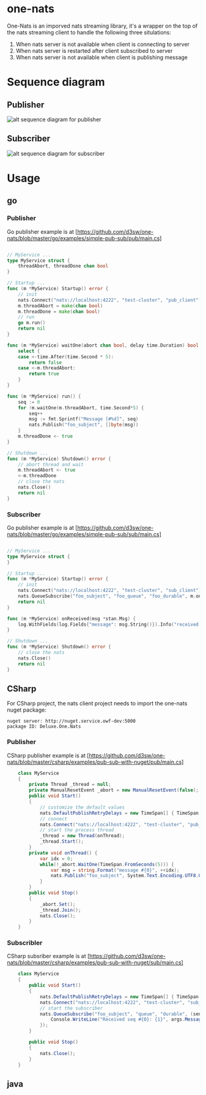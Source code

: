 # one-nats
One-Nats is an imporved nats streaming library, it's a wrapper on the top of the nats streaming client to handle the following three situlations:
1. When nats server is not available when client is connecting to server
1. When nats server is restarted after client subscribed to server
1. When nats server is not available when client is publishing message

# Sequence diagram
## Publisher 
![alt sequence diagram for publisher](docs/one-nats.pub.png)

## Subscriber
![alt sequence diagram for subscriber](docs/one-nats.sub.png)

# Usage
## go
### Publisher
Go publisher example is at [https://github.com/d3sw/one-nats/blob/master/go/examples/simple-pub-sub/pub/main.cs]
```go

// MyService ...
type MyService struct {
	threadAbort, threadDone chan bool
}

// Startup ...
func (m *MyService) Startup() error {
	// init
	nats.Connect("nats://localhost:4222", "test-cluster", "pub_client")
	m.threadAbort = make(chan bool)
	m.threadDone = make(chan bool)
	// run
	go m.run()
	return nil
}

func (m *MyService) waitOne(abort chan bool, delay time.Duration) bool {
	select {
	case <-time.After(time.Second * 5):
		return false
	case <-m.threadAbort:
		return true
	}
}

func (m *MyService) run() {
	seq := 0
	for !m.waitOne(m.threadAbort, time.Second*5) {
		seq++
		msg := fmt.Sprintf("Message [#%d]", seq)
		nats.Publish("foo_subject", []byte(msg))
	}
	m.threadDone <- true
}

// Shutdown ...
func (m *MyService) Shutdown() error {
	// abort thread and wait
	m.threadAbort <- true
	<-m.threadDone
	// close the nats
	nats.Close()
	return nil
}
```
### Subscriber
Go publisher example is at [https://github.com/d3sw/one-nats/blob/master/go/examples/simple-pub-sub/sub/main.cs]
```go

// MyService ...
type MyService struct {
}

// Startup ...
func (m *MyService) Startup() error {
	// init
	nats.Connect("nats://localhost:4222", "test-cluster", "sub_client")
	nats.QueueSubscribe("foo_subject", "foo_queue", "foo_durable", m.onReceived)
	return nil
}

func (m *MyService) onReceived(msg *stan.Msg) {
	log.WithFields(log.Fields{"message": msg.String()}).Info("received message")
}

// Shutdown ...
func (m *MyService) Shutdown() error {
	// close the nats
	nats.Close()
	return nil
}
```

## CSharp
For CSharp project, the nats client project needs to import the one-nats nuget package:
```text
nuget server: http://nuget.service.owf-dev:5000
package ID: Deluxe.One.Nats
```
### Publisher
CSharp publisher example is at [https://github.com/d3sw/one-nats/blob/master/csharp/examples/pub-sub-with-nuget/pub/main.cs]
```csharp
    class MyService
    {
        private Thread _thread = null;
        private ManualResetEvent _abort = new ManualResetEvent(false);
        public void Start()
        {
            // customize the default values
            nats.DefaultPublishRetryDelays = new TimeSpan[] { TimeSpan.FromSeconds(10), TimeSpan.FromSeconds(20), TimeSpan.FromSeconds(30), TimeSpan.FromSeconds(60) };
            // connect
            nats.Connect("nats://localhost:4222", "test-cluster", "pub_client");
            // start the process thread
            _thread = new Thread(onThread);
            _thread.Start();
        }
        private void onThread() {
            var idx = 0;
            while(!_abort.WaitOne(TimeSpan.FromSeconds(5))) {
                var msg = string.Format("message #{0}", ++idx);
                nats.Publish("foo_subject", System.Text.Encoding.UTF8.GetBytes(msg));
            }
        }
        public void Stop()
        {
            _abort.Set();
            _thread.Join();
            nats.Close();
        }
    }
```
### Subscribler
CSharp subsriber example is at [https://github.com/d3sw/one-nats/blob/master/csharp/examples/pub-sub-with-nuget/sub/main.cs]
```csharp
    class MyService
    {
        public void Start()
        {
            nats.DefaultPublishRetryDelays = new TimeSpan[] { TimeSpan.FromSeconds(10), TimeSpan.FromSeconds(20), TimeSpan.FromSeconds(30), TimeSpan.FromSeconds(60) };
            nats.Connect("nats://localhost:4222", "test-cluster", "sub_client");
            // start the subscriber
            nats.QueueSubscribe("foo_subject", "queue", "durable", (sender, args)=>{
                Console.WriteLine("Received seq #{0}: {1}", args.Message.Sequence, System.Text.Encoding.UTF8.GetString(args.Message.Data));
            });            
        }

        public void Stop()
        {
            nats.Close();
        }
    }
```

## java
